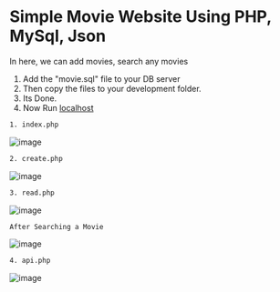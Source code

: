 # Simple Movie Website Using PHP, MySql, Json

In here, we can add movies, search any movies

1. Add the "movie.sql" file to your DB server
2. Then copy the files to your development folder.
3. Its Done.
4. Now Run [localhost](https://localhost)

```bash
1. index.php
```

![image](https://user-images.githubusercontent.com/52489385/133439131-be8312af-bada-4f27-b8f5-ab3f682cbb9a.png)


```bash
2. create.php
```
![image](https://user-images.githubusercontent.com/52489385/133439587-bb1fc5b8-9ee2-4034-9739-57c5519316c0.png)

```bash
3. read.php
```
![image](https://user-images.githubusercontent.com/52489385/133439671-4af74e8d-a5c8-4165-a14c-dcc048247946.png)

```bash
After Searching a Movie
```

![image](https://user-images.githubusercontent.com/52489385/133440000-a089506d-97fe-4fe4-8ee8-49893f2c355f.png)


```bash
4. api.php
```
![image](https://user-images.githubusercontent.com/52489385/133439805-b2aed156-969e-403e-80bb-68088aad49ae.png)

